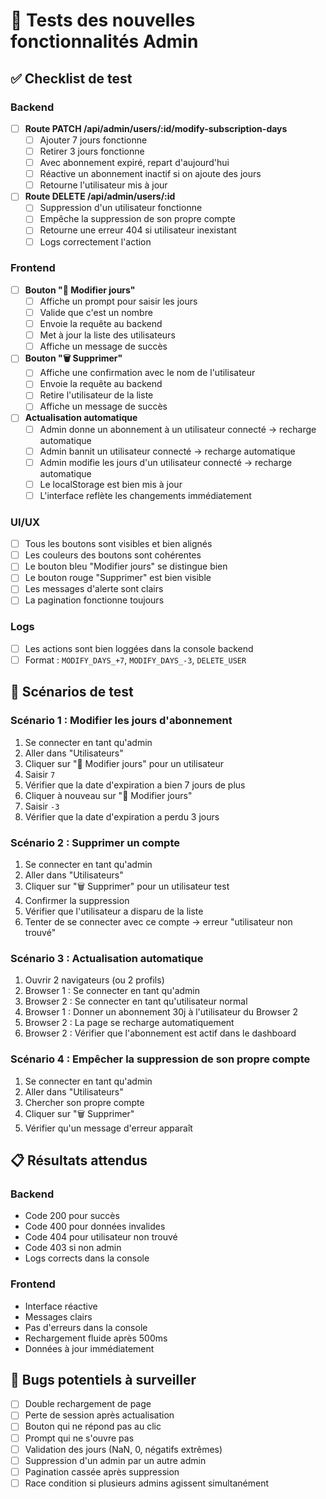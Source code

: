 # 🧪 Tests des nouvelles fonctionnalités Admin

## ✅ Checklist de test

### Backend

- [ ] **Route PATCH /api/admin/users/:id/modify-subscription-days**
  - [ ] Ajouter 7 jours fonctionne
  - [ ] Retirer 3 jours fonctionne
  - [ ] Avec abonnement expiré, repart d'aujourd'hui
  - [ ] Réactive un abonnement inactif si on ajoute des jours
  - [ ] Retourne l'utilisateur mis à jour

- [ ] **Route DELETE /api/admin/users/:id**
  - [ ] Suppression d'un utilisateur fonctionne
  - [ ] Empêche la suppression de son propre compte
  - [ ] Retourne une erreur 404 si utilisateur inexistant
  - [ ] Logs correctement l'action

### Frontend

- [ ] **Bouton "📆 Modifier jours"**
  - [ ] Affiche un prompt pour saisir les jours
  - [ ] Valide que c'est un nombre
  - [ ] Envoie la requête au backend
  - [ ] Met à jour la liste des utilisateurs
  - [ ] Affiche un message de succès

- [ ] **Bouton "🗑️ Supprimer"**
  - [ ] Affiche une confirmation avec le nom de l'utilisateur
  - [ ] Envoie la requête au backend
  - [ ] Retire l'utilisateur de la liste
  - [ ] Affiche un message de succès

- [ ] **Actualisation automatique**
  - [ ] Admin donne un abonnement à un utilisateur connecté → recharge automatique
  - [ ] Admin bannit un utilisateur connecté → recharge automatique
  - [ ] Admin modifie les jours d'un utilisateur connecté → recharge automatique
  - [ ] Le localStorage est bien mis à jour
  - [ ] L'interface reflète les changements immédiatement

### UI/UX

- [ ] Tous les boutons sont visibles et bien alignés
- [ ] Les couleurs des boutons sont cohérentes
- [ ] Le bouton bleu "Modifier jours" se distingue bien
- [ ] Le bouton rouge "Supprimer" est bien visible
- [ ] Les messages d'alerte sont clairs
- [ ] La pagination fonctionne toujours

### Logs

- [ ] Les actions sont bien loggées dans la console backend
- [ ] Format : `MODIFY_DAYS_+7`, `MODIFY_DAYS_-3`, `DELETE_USER`

## 🚀 Scénarios de test

### Scénario 1 : Modifier les jours d'abonnement
1. Se connecter en tant qu'admin
2. Aller dans "Utilisateurs"
3. Cliquer sur "📆 Modifier jours" pour un utilisateur
4. Saisir `7`
5. Vérifier que la date d'expiration a bien 7 jours de plus
6. Cliquer à nouveau sur "📆 Modifier jours"
7. Saisir `-3`
8. Vérifier que la date d'expiration a perdu 3 jours

### Scénario 2 : Supprimer un compte
1. Se connecter en tant qu'admin
2. Aller dans "Utilisateurs"
3. Cliquer sur "🗑️ Supprimer" pour un utilisateur test
4. Confirmer la suppression
5. Vérifier que l'utilisateur a disparu de la liste
6. Tenter de se connecter avec ce compte → erreur "utilisateur non trouvé"

### Scénario 3 : Actualisation automatique
1. Ouvrir 2 navigateurs (ou 2 profils)
2. Browser 1 : Se connecter en tant qu'admin
3. Browser 2 : Se connecter en tant qu'utilisateur normal
4. Browser 1 : Donner un abonnement 30j à l'utilisateur du Browser 2
5. Browser 2 : La page se recharge automatiquement
6. Browser 2 : Vérifier que l'abonnement est actif dans le dashboard

### Scénario 4 : Empêcher la suppression de son propre compte
1. Se connecter en tant qu'admin
2. Aller dans "Utilisateurs"
3. Chercher son propre compte
4. Cliquer sur "🗑️ Supprimer"
5. Vérifier qu'un message d'erreur apparaît

## 📋 Résultats attendus

### Backend
- Code 200 pour succès
- Code 400 pour données invalides
- Code 404 pour utilisateur non trouvé
- Code 403 si non admin
- Logs corrects dans la console

### Frontend
- Interface réactive
- Messages clairs
- Pas d'erreurs dans la console
- Rechargement fluide après 500ms
- Données à jour immédiatement

## 🐛 Bugs potentiels à surveiller

- [ ] Double rechargement de page
- [ ] Perte de session après actualisation
- [ ] Bouton qui ne répond pas au clic
- [ ] Prompt qui ne s'ouvre pas
- [ ] Validation des jours (NaN, 0, négatifs extrêmes)
- [ ] Suppression d'un admin par un autre admin
- [ ] Pagination cassée après suppression
- [ ] Race condition si plusieurs admins agissent simultanément
